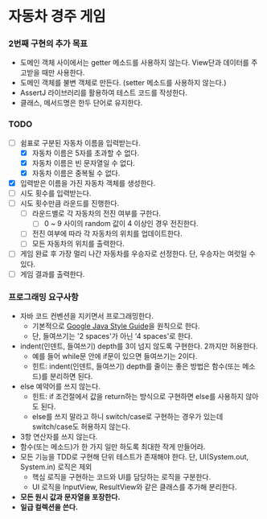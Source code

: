 # 자동차 경주 게임

### 2번째 구현의 추가 목표

- 도메인 객체 사이에서는 getter 메소드를 사용하지 않는다. View단과 데이터를 주고받을 때만 사용한다.
- 도메인 객체를 불변 객체로 만든다. (setter 메소드를 사용하지 않는다.)
- AssertJ 라이브러리를 활용하여 테스트 코드를 작성한다.
- 클래스, 메서드명은 한두 단어로 유지한다.

### TODO

- [ ] 쉼표로 구분된 자동차 이름을 입력받는다.
    - [x] 자동차 이름은 5자를 초과할 수 없다.
    - [x] 자동차 이름은 빈 문자열일 수 없다.
    - [x] 자동차 이름은 중복될 수 없다.
- [x] 입력받은 이름을 가진 자동차 객체를 생성한다.
- [ ] 시도 횟수를 입력받는다.
- [ ] 시도 횟수만큼 라운드를 진행한다.
    - [ ] 라운드별로 각 자동차의 전진 여부를 구한다.
        - [ ] 0 ~ 9 사이의 random 값이 4 이상인 경우 전진한다.
    - [ ] 전진 여부에 따라 각 자동차의 위치를 업데이트한다.
    - [ ] 모든 자동차의 위치를 출력한다.
- [ ] 게임 완료 후 가장 멀리 나간 자동차를 우승자로 선정한다. 단, 우승자는 여럿일 수 있다.
- [ ] 게임 결과를 출력한다.

### 프로그래밍 요구사항

- 자바 코드 컨벤션을 지키면서 프로그래밍한다.
    - 기본적으로 [Google Java Style Guide](https://google.github.io/styleguide/javaguide.html)을 원칙으로 한다.
    - 단, 들여쓰기는 '2 spaces'가 아닌 '4 spaces'로 한다.
- indent(인덴트, 들여쓰기) depth를 3이 넘지 않도록 구현한다. 2까지만 허용한다.
    - 예를 들어 while문 안에 if문이 있으면 들여쓰기는 2이다.
    - 힌트: indent(인덴트, 들여쓰기) depth를 줄이는 좋은 방법은 함수(또는 메소드)를 분리하면 된다.
- else 예약어를 쓰지 않는다.
    - 힌트: if 조건절에서 값을 return하는 방식으로 구현하면 else를 사용하지 않아도 된다.
    - else를 쓰지 말라고 하니 switch/case로 구현하는 경우가 있는데 switch/case도 허용하지 않는다.
- 3항 연산자를 쓰지 않는다.
- 함수(또는 메소드)가 한 가지 일만 하도록 최대한 작게 만들어라.
- 모든 기능을 TDD로 구현해 단위 테스트가 존재해야 한다. 단, UI(System.out, System.in) 로직은 제외
    - 핵심 로직을 구현하는 코드와 UI를 담당하는 로직을 구분한다.
    - UI 로직을 InputView, ResultView와 같은 클래스를 추가해 분리한다.
- **모든 원시 값과 문자열을 포장한다.**
- **일급 컬렉션을 쓴다.**